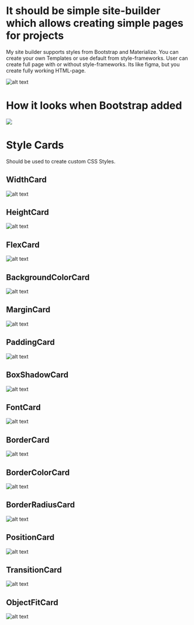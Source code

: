 # It should be simple site-builder which allows creating simple pages for projects

My site builder supports styles from Bootstrap and Materialize.
You can create your own Templates or use default from style-frameworks.
User can create full page with or without style-frameworks.
Its like figma, but you create fully working HTML-page.

![alt text](./src/screenShot.png)

# How it looks when Bootstrap added
![](./src/15.gif)

# Style Cards 
Should be used to create custom CSS Styles.
## WidthCard
![alt text](./Cards/Width.png)
## HeightCard
![alt text](./Cards/Height.png)
## FlexCard
![alt text](./Cards/Flex.png)
## BackgroundColorCard
![alt text](./Cards/Background.png)
## MarginCard
![alt text](./Cards/Margin.png)
## PaddingCard
![alt text](./Cards/Padding.png)
## BoxShadowCard
![alt text](./Cards/BoxShadow.png)
## FontCard
![alt text](./Cards/Font.png)
## BorderCard
![alt text](./Cards/Border.png)
## BorderColorCard
![alt text](./Cards/BorderColor.png)
## BorderRadiusCard
![alt text](./Cards/BorderRadius.png)
## PositionCard
![alt text](./Cards/Position.png)
## TransitionCard
![alt text](./Cards/Transition.png)
## ObjectFitCard
![alt text](./Cards/Object-fit.png)

